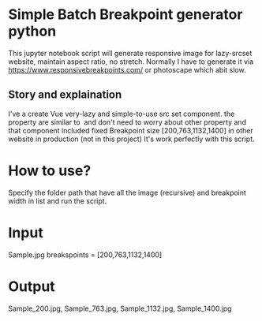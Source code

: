 # Simple Batch Breakpoint generator python

This jupyter notebook script will generate responsive image for lazy-srcset website, maintain aspect ratio, no stretch. Normally I have to generate it via https://www.responsivebreakpoints.com/ or photoscape which abit slow.

## Story and explaination
I've a create Vue very-lazy and simple-to-use src set component. the property are similar to <img> and don't need to worry about other property and that component included fixed Breakpoint size [200,763,1132,1400] in other website in production (not in this project) It's work perfectly with this script.

# How to use? 
Specify the folder path that have all the image (recursive) and breakpoint width in list and run the script.

# Input 
Sample.jpg  breakspoints = [200,763,1132,1400]
# Output
Sample_200.jpg, Sample_763.jpg, Sample_1132.jpg, Sample_1400.jpg

